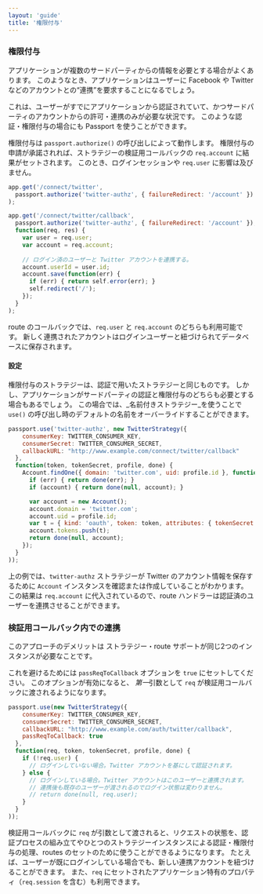 ```yaml
---
layout: 'guide'
title: '権限付与'
---
```


### 権限付与

アプリケーションが複数のサードパーティからの情報を必要とする場合がよくあります。
このようなとき、アプリケーションはユーザーに Facebook や Twitter などのアカウントとの“連携”を要求することになるでしょう。

これは、ユーザーがすでにアプリケーションから認証されていて、かつサードパーティのアカウントからの許可・連携のみが必要な状況です。
このような認証・権限付与の場合にも Passport を使うことができます。

権限付与は `passport.authorize()` の呼び出しによって動作します。
権限付与の申請が承諾されれば、ストラテジーの検証用コールバックの `req.account` に結果がセットされます。
このとき、ログインセッションや `req.user` に影響は及びません。

```javascript
app.get('/connect/twitter',
  passport.authorize('twitter-authz', { failureRedirect: '/account' })
);

app.get('/connect/twitter/callback',
  passport.authorize('twitter-authz', { failureRedirect: '/account' }),
  function(req, res) {
    var user = req.user;
    var account = req.account;
    
    // ログイン済のユーザーと Twitter アカウントを連携する。
    account.userId = user.id;
    account.save(function(err) {
      if (err) { return self.error(err); }
      self.redirect('/');
    });
  }
);
```

route のコールバックでは、`req.user` と `req.account` のどちらも利用可能です。
新しく連携されたアカウントはログインユーザーと紐づけられてデータベースに保存されます。

#### 設定

権限付与のストラテジーは、認証で用いたストラテジーと同じものです。
しかし、アプリケーションがサードパーティの認証と権限付与のどちらも必要とする場合もあるでしょう。
この場合では、_名前付きストラテジー_を使うことで `use()` の呼び出し時のデフォルトの名前をオーバーライドすることができます。

```javascript
passport.use('twitter-authz', new TwitterStrategy({
    consumerKey: TWITTER_CONSUMER_KEY,
    consumerSecret: TWITTER_CONSUMER_SECRET,
    callbackURL: "http://www.example.com/connect/twitter/callback"
  },
  function(token, tokenSecret, profile, done) {
    Account.findOne({ domain: 'twitter.com', uid: profile.id }, function(err, account) {
      if (err) { return done(err); }
      if (account) { return done(null, account); }

      var account = new Account();
      account.domain = 'twitter.com';
      account.uid = profile.id;
      var t = { kind: 'oauth', token: token, attributes: { tokenSecret: tokenSecret } };
      account.tokens.push(t);
      return done(null, account);
    });
  }
));
```

上の例では、`twitter-authz` ストラテジーが Twitter のアカウント情報を保存するために `Account` インスタンスを確認または作成していることがわかります。
この結果は `req.account` に代入されているので、route ハンドラーは認証済のユーザーを連携させることができます。

### 検証用コールバック内での連携

このアプローチのデメリットは ストラテジー・route サポートが同じ2つのインスタンスが必要なことです。

これを避けるためには `passReqToCallback` オプションを `true` にセットしてください。
このオプションが有効になると、 *第一*引数として `req` が検証用コールバックに渡されるようになります。

```javascript
passport.use(new TwitterStrategy({
    consumerKey: TWITTER_CONSUMER_KEY,
    consumerSecret: TWITTER_CONSUMER_SECRET,
    callbackURL: "http://www.example.com/auth/twitter/callback",
    passReqToCallback: true
  },
  function(req, token, tokenSecret, profile, done) {
    if (!req.user) {
	  // ログインしていない場合。Twitter アカウントを基にして認証されます。
    } else {
      // ログインしている場合。Twitter アカウントはこのユーザーと連携されます。
      // 連携後も既存のユーザーが渡されるのでログイン状態は変わりません。
      // return done(null, req.user);
    }
  }
));
```

検証用コールバックに `req` が引数として渡されると、リクエストの状態を、認証プロセスの組み立てやひとつのストラテジーインスタンスによる認証・権限付与の処理、routes のセットのために使うことができるようになります。
たとえば、ユーザーが既にログインしている場合でも、新しい連携アカウントを紐づけることができます。
また、`req` にセットされたアプリケーション特有のプロパティ（`req.session` を含む）も利用できます。
